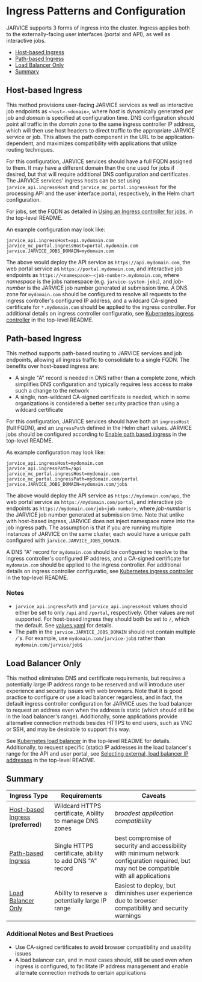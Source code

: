 # Ingress Patterns and Configuration

JARVICE supports 3 forms of ingress into the cluster.  Ingress applies both to the externally-facing user interfaces (portal and API), as well as interactive jobs.

* [Host-based Ingress](#host-based-ingress)
* [Path-based Ingress](#path-based-ingress)
* [Load Balancer Only](#load-balancer)
* [Summary](#summary)

## Host-based Ingress

This method provisions user-facing JARVICE services as well as interactive job endpoints as `<host>.<domain>`, where *host* is dynamically generated per job and *domain* is specified at configuration time.  DNS configuration should point all traffic in the *domain* zone to the same ingress controller IP address, which will then use host headers to direct traffic to the appropriate JARVICE service or job.  This allows the path component in the URL to be application-dependent, and maximizes compatibility with applications that utilize routing techniques.

For this configuration, JARVICE services should have a full FQDN assigned to them.  It may have a different domain than the one used for jobs if desired, but that will require additional DNS configuration and certificates.  The JARVICE services' ingress hosts can be set using `jarvice_api.ingressHost` and `jarvice_mc_portal.ingressHost` for the processing API and the user interface portal, respectively, in the Helm chart configuration.

For jobs, set the FQDN as detailed in [Using an Ingress controller for jobs](README.md#using-an-ingress-controller-for-jobs), in the top-level README.

An example configuration may look like:

```
jarvice_api.ingressHost=api.mydomain.com
jarvice_mc_portal.ingressHost=portal.mydomain.com
jarvice.JARVICE_JOBS_DOMAIN=mydomain.com
```

The above would deploy the API service as `https://api.mydomain.com`, the web portal service as `https://portal.mydomain.com`, and interactive job endpoints as `https://<namespace>-<job-number>.mydomain.com`, where *namespace* is the jobs namespace (e.g. `jarvice-system-jobs`), and *job-number* is the JARVICE job number generated at submission time.  A DNS zone for `mydomain.com` should be configured to resolve all requests to the ingress controller's configured IP address, and a wildcard CA-signed certificate for `*.mydomain.com` should be applied to the ingress controller.  For additional details on ingress controller configuratio, see [Kubernetes ingress controller](README.md#kubernetes-ingress-controller) in the top-level README.

## Path-based Ingress

This method supports path-based routing to JARVICE services and job endpoints, allowing all ingress traffic to consolidate to a single FQDN.  The benefits over host-based ingress are:
* A single "A" record is needed in DNS rather than a complete zone, which simplifies DNS configuration and typically requires less access to make such a change to the network
* A single, non-wildcard CA-signed certificate is needed, which in some organizations is considered a better security practice than using a wildcard certificate

For this configuration, JARVICE services should have both an `ingressHost` (full FQDN), and an `ingressPath` defined in the Helm chart values.  JARVICE jobs should be configured according to [Enable path based ingress](README.md#enable-path-based-ingress) in the top-level README.

As example configuration may look like:
```
jarvice_api.ingressHost=mydomain.com
jarvice_api.ingressPath=/api
jarvice_mc_portal.ingressHost=mydomain.com
jarvice_mc_portal.ingressPath=mydomain.com/portal
jarvice.JARVICE_JOBS_DOMAIN=mydomain.com/job$
```

The above would deploy the API service as `https://mydomain.com/api`, the web portal service as `https://mydomain.com/portal`, and interactive job endpoints as `https://mydomain.com/job<job-number>`, where *job-number* is the JARVICE job number generated at submission time.  Note that unlike with host-based ingress, JARVICE does not inject namespace name into the job ingress path.  The assumption is that if you are running multiple instances of JARVICE on the same cluster, each would have a unique path configured with `jarvice.JARVICE_JOBS_DOMAIN`.

A DNS "A" record for `mydomain.com` should be configured to resolve to the ingress controller's configured IP address, and a CA-signed certificate for `mydomain.com` should be applied to the ingress controller.  For additional details on ingress controller configuratio, see [Kubernetes ingress controller](README.md#kubernetes-ingress-controller) in the top-level README.

### Notes
* `jarvice_api.ingressPath` and `jarvice_api.ingressHost` values should either be set to only `/api` and `/portal`, respectively.  Other values are not supported.  For host-based ingress they should both be set to `/`, which the default.  See [values.yaml](#values.yaml) for details.
* The path in the `jarvice.JARVICE_JOBS_DOMAIN` should not contain multiple `/`'s.  For example, use `mydomain.com/jarvice-job$` rather than `mydomain.com/jarvice/job$`

## Load Balancer Only

This method eliminates DNS and certificate requirements, but requires a potentially large IP address range to be reserved and will introduce user experience and security issues with web browsers.  Note that it is good practice to configure or use a load balancer regardless, and in fact, the default ingress controller configuration for JARVICE uses the load balancer to request an address even when the address is static (which should still be in the load balancer's range).  Additionally, some applications provide alternative connection methods besides HTTPS to end users, such as VNC or SSH, and may be desirable to support this way.

See [Kubernetes load balancer](README.md#kubernetes-load-balancer) in the top-level README for details.  Additionally, to request specific (static) IP addresses in the load balancer's range for the API and user portal, see [Selecting external, load balancer IP addresses](README.md#selecting-external-load-balancer-ip-addresses) in the top-level README.

## Summary

|Ingress Type|Requirements|Caveats|
|---|---|---|
|[Host-based Ingress](#host-based-ingress) (**preferred**)|Wildcard HTTPS certificate, Ability to manage DNS zones|*broadest application compatibility*|
|[Path-based Ingress](#path-based-ingress)|Single HTTPS certificate, ability to add DNS "A" record|best compromise of security and accessibility with minimum network configuration required, but may not be compatible with all applications|
|[Load Balancer Only](#load-balancer-only)|Ability to reserve a potentially large IP range|Easiest to deploy, but diminishes user experience due to browser compatibility and security warnings|

### Additional Notes and Best Practices

* Use CA-signed certificates to avoid browser compatibility and usability issues
* A load balancer can, and in most cases should, still be used even when ingress is configured, to facilitate IP address management and enable alternate connection methods to certain applications

